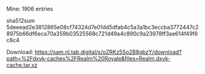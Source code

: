 Mine: 1906 entries

sha512sum 5deeead2e3812865e08cf74324d7e01dd5dfab4c5a3a1bc3eccba3772447c28975b66df6eca70a359b03525568c721d49a4c890c9a23978ff3ae614f49f6c8c4


 Download: https://sam.nl.tab.digital/s/oZRKz5So2B8gbzY/download?path=%2Fdxvk-caches%2FRealm%20Royale&files=Realm.dxvk-cache.tar.xz

